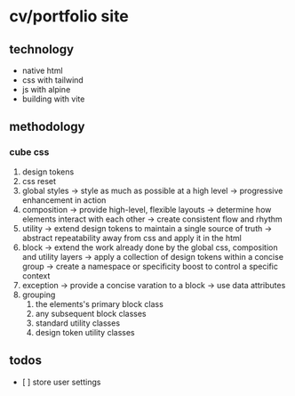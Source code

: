 # cv/portfolio site

## technology

-   native html
-   css with tailwind
-   js with alpine
-   building with vite

## methodology

### cube css

1. design tokens
2. css reset
3. global styles
   -> style as much as possible at a high level
   -> progressive enhancement in action
4. composition
   -> provide high-level, flexible layouts
   -> determine how elements interact with each other
   -> create consistent flow and rhythm
5. utility
   -> extend design tokens to maintain a single source of truth
   -> abstract repeatability away from css and apply it in the html
6. block
   -> extend the work already done by the global css, composition and utility layers
   -> apply a collection of design tokens within a concise group
   -> create a namespace or specificity boost to control a specific context
7. exception
   -> provide a concise varation to a block
   -> use data attributes
8. grouping
    1. the elements's primary block class
    2. any subsequent block classes
    3. standard utility classes
    4. design token utility classes

## todos

-   [ ] store user settings
